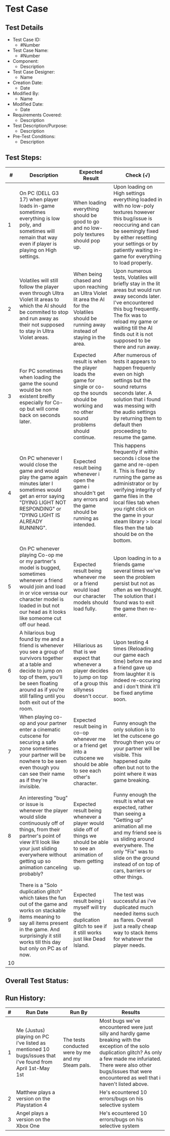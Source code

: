 # Test Case 

## Test Details

* Test Case ID:
  * #Number
* Test Case Name:
  * #Number
* Component: 
  * Description
* Test Case Designer:
  * Name
* Creation Date:
  * Date
* Modified By:
  * Name
* Modified Date:
  * Date
* Requirements Covered:
  * Description
* Test Description/Purpose:
  * Description
* Pre-Test Conditions:
  * Description
## Test Steps: 
| # | Description | Expected Result | Check (√) |
| --- | --- | --- | --- |
| 1 | On PC (DELL G3 17) when player loads in-game sometimes everything is low poly, and sometimes will remain that way even if player is playing on High settings.| When loading everything should be good to go and no low-poly textures should pop up. | Upon loading on High settings everything loaded in with no low-poly textures however this bug/issue is reoccuring and can be seemingly fixed by either resetting your settings or by patiently waiting in-game for everything to load properly.|			
| 2 | Volatiles will still follow the player even through Ultra Violet lit areas to which the AI should be commited to stop and run away as their not supposed to stay in Ultra Violet areas.| When being chased and upon reaching an Ultra Violet lit area the AI for the Volatiles should be running away instead of staying in the area. | Upon numerous tests, Volatiles will briefly stay in the lit areas but would run away seconds later. I've encountered this bug frequently. The fix was to reload my game or waiting till the AI finds out it is not supposed to be there and run away. 
| 3 | For PC sometimes when loading the game the sound would be non existent breifly especially for Co-op but will come back on seconds later. | Expected result is when the player loads the game for single or co-op the sounds should be working and no other sound problems should continue.| After numerous of tests it appears to happen frequenly even on high settings but the sound returns seconds later. A solution that i found was messing with the audio settings by returning them to default then proceeding to resume the game.|			
| 4 |On PC whenever I would close the game and would play the game again minutes later I sometimes would get an error saying "DYING LIGHT NOT RESPONDING" or "DYING LIGHT IS ALREADY RUNNING". | Expected result being whenever i open the game i shouldn't get any errors and the game should be running as intended. | This happens frequently if within seconds i close the game and re-open it. This is fixed by running the game as administrator or by verifying integrity of game files in the local files tab when you right click on the game in your steam library > local files then the tab should be on the bottom.|			
| 5 | On PC whenever playing Co-op me or my partner's model is bugged, sometimes whenever a friend would join and load in or vice verssa our character model is loaded in but not our head as it looks like someome cut off our head.| Expected result being whenever me or a friend would load our character models should load fully.| Upon loading in to a friends game several times we've seen the problem persist but not as often as we thought. The solution that i found was to exit the game then re-enter.|			
| 6 |A hilarious bug found by me and a friend is whenever you see a group of survivors together at a table and decide to jump on top of them, you'll be seen floating around as if you're still falling until you both exit out of the room.| Hiliarious as that is we expect that whenever a player decides to jump on top of a group this sillyness doesn't occur.| Upon testing 4 times (Reloading our game each time) before me and a friend gave up from laughter it is indeed re-occuring and i don't think it'll be fixed anytime soon.|			
| 7 |When playing co-op and your partner enter a cinematic cutscene for securing a safe zone sometimes your partner will be nowhere to be seen even though you can see their name as if they're invisible.| Expected result being in co-op whenever me or a friend get into a cutscene we should be able to see each other's character. | Funny enough the only solution is to let the cutscene go through then you or your partner will be visible. This happened quite often but not to the point where it was game breaking.|			
| 8 |An interesting "bug" or issue is whenever the player would slide continuously off of things, from their partner's point of view it'll look like your just sliding everywhere without getting up so animation canceling probably?| Expected result being whenever a player would slide off of things we should be able to see an animation of them getting up.| Funny enough the result is what we expected, rather than seeing a "Getting up" animation all me and my friend see is us sliding around everywhere. The only "Fix" was to slide on the ground instead of on top of cars, barriers or other things. |			
| 9 | There is a "Solo duplication glitch" which takes the fun out of the game and works on stackable items meaning to say all items present in the game. And surprisingly it still works till this day but only on PC as of now. | Expected result being i myself will try the duplication glitch to see if it still works just like Dead Island.| The test was successful as i've duplicated much needed items such as flares. Overall just a really cheap way to stack items for whatever the player needs.|			
| 10 | | | |			

## Overall Test Status:



## Run History:
| # |	Run Date |	Run By |	Results |
| --- | --- | --- | --- |
| 1 | Me (Justus) playing on PC i've listed as mentioned 10 bugs/issues that i've found from April 1st-May 1st | The tests conducted were by me and my Steam pals. | Most bugs we've encountered were just silly and hardly game breaking with the exception of the solo duplication glitch? As only a few made me infuriated. There were also other bugs/issues that were encountered as well that i haven't listed above. |			
| 2 | Matthew plays a version on the Playstation 4| |He's ecountered 10 errors/bugs on his selective system |			
| 3 | Angel plays a version on the Xbox One | |He's ecountered 10 errors/bugs on his selective system|			


